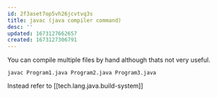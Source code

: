 ```yaml
---
id: 2f3aset7op5vh26jcvtvq3s
title: javac (java compiler command)
desc: ''
updated: 1673127662657
created: 1673127306791
---
```



You can compile multiple files by hand although thats not very useful.
```
javac Program1.java Program2.java Program3.java
```

Instead refer to [[tech.lang.java.build-system]]